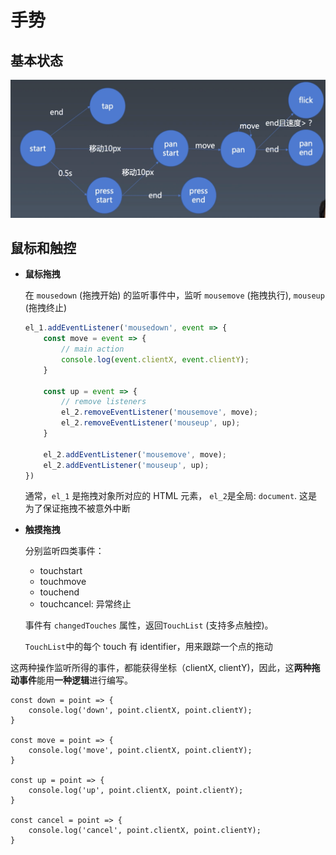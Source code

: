 # 手势

## 基本状态

![gesture](../img/gesture.png)

## 鼠标和触控

* **鼠标拖拽**

    在 `mousedown` (拖拽开始) 的监听事件中，监听 `mousemove` (拖拽执行), `mouseup` (拖拽终止)

    ```javascript
    el_1.addEventListener('mousedown', event => {
        const move = event => {
            // main action
            console.log(event.clientX, event.clientY);
        }

        const up = event => {
            // remove listeners
            el_2.removeEventListener('mousemove', move);
            el_2.removeEventListener('mouseup', up);
        }

        el_2.addEventListener('mousemove', move);
        el_2.addEventListener('mouseup', up);
    })
    ```

    通常，`el_1` 是拖拽对象所对应的 HTML 元素， `el_2`是全局: `document`. 这是为了保证拖拽不被意外中断

* **触摸拖拽**

    分别监听四类事件：

    * touchstart
    * touchmove
    * touchend
    * touchcancel: 异常终止

    事件有 `changedTouches` 属性，返回`TouchList` (支持多点触控)。

    `TouchList`中的每个 touch 有 identifier，用来跟踪一个点的拖动

这两种操作监听所得的事件，都能获得坐标（clientX, clientY)，因此，这**两种拖动事件**能用**一种逻辑**进行编写。

```
const down = point => {
    console.log('down', point.clientX, point.clientY);
}

const move = point => {
    console.log('move', point.clientX, point.clientY);
}

const up = point => {
    console.log('up', point.clientX, point.clientY);
}

const cancel = point => {
    console.log('cancel', point.clientX, point.clientY);
}
```
